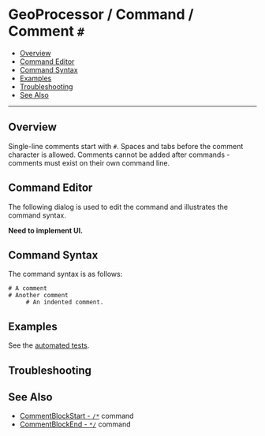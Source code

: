 # GeoProcessor / Command / Comment `#` #

* [Overview](#overview)
* [Command Editor](#command-editor)
* [Command Syntax](#command-syntax)
* [Examples](#examples)
* [Troubleshooting](#troubleshooting)
* [See Also](#see-also)

-------------------------

## Overview ##

Single-line comments start with `#`.
Spaces and tabs before the comment character is allowed.
Comments cannot be added after commands - comments must exist on their own command line.

## Command Editor ##

The following dialog is used to edit the command and illustrates the command syntax.

**Need to implement UI.**

## Command Syntax ##

The command syntax is as follows:

```text
# A comment
# Another comment
     # An indented comment.
```

## Examples ##

See the [automated tests](https://github.com/OpenWaterFoundation/owf-app-geoprocessor-python-test/tree/master/test/commands/Comment).

## Troubleshooting ##

## See Also ##

* [CommentBlockStart - `/*`](../CommentBlockStart/CommentBlockStart.md) command
* [CommentBlockEnd - `*/`](../CommentBlockEnd/CommentBlockEnd.md) command
